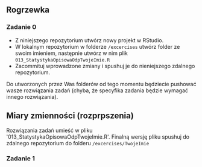
## Rogrzewka

### Zadanie 0

- Z niniejszego repozytorium utwórz nowy projekt w RStudio.
- W lokalnym repozytorium w folderze `/excercises` utwórz folder ze swoim imieniem, następnie utwórz 
w nim plik `013_StatystykaOpisowaOdpTwojeImie.R`
- Zacommituj wprowadzone zmiany i spushuj je do nieniejszego zdalnego repozytorium.

Do utworzonych przez Was folderów od tego momentu będziecie pushować wasze rozwiązania zadań (chyba, 
że specyfika zadania będzie wymagać innego rozwiązania).

## Miary zmienności (rozprpszenia)

Rozwiązania zadań umieść w pliku '013_StatystykaOpisowaOdpTwojeImie.R'. Finalną wersję pliku spushuj
do zdalnego repozytorium do folderu `/excercises/TwojeImie`

### Zadanie 1

